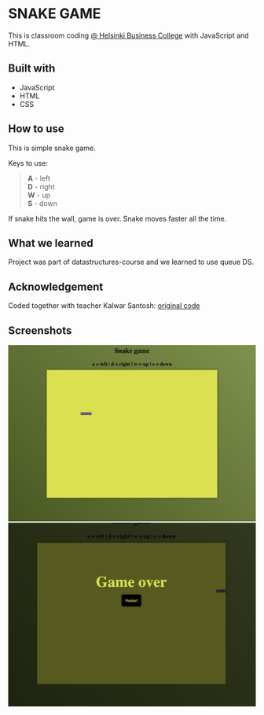 # SNAKE GAME

This is classroom coding [@ Helsinki Business College](https://www.bc.fi) with JavaScript and HTML.

## Built with

- JavaScript
- HTML
- CSS

## How to use

This is simple snake game.

Keys to use:

> **A** - left  
> **D** - right  
> **W** - up  
> **S** - down

If snake hits the wall, game is over. Snake moves faster all the time.

## What we learned

Project was part of datastructures-course and we learned to use queue DS.

## Acknowledgement

Coded together with teacher Kalwar Santosh: [original code](https://github.com/kalwar/Snake-game)

## Screenshots

![Picture of game](assets/pictures/Screenshot_1.png "screenshot")
![Picture of game](assets/pictures/Screenshot_2.png "screenshot game over")
